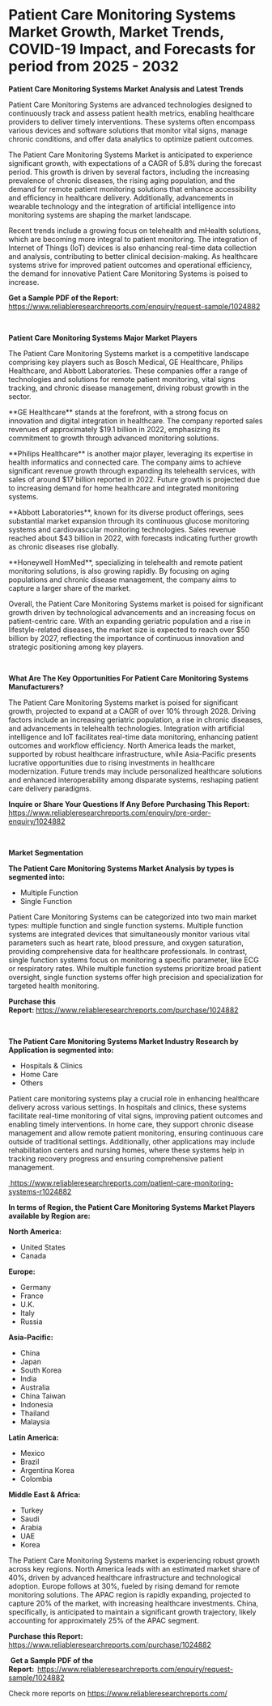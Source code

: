 <p><h1>Patient Care Monitoring Systems Market Growth, Market Trends, COVID-19 Impact, and Forecasts for period from 2025 - 2032</h1></p><p><strong>Patient Care Monitoring Systems Market Analysis and Latest Trends</strong></p>
<p><p>Patient Care Monitoring Systems are advanced technologies designed to continuously track and assess patient health metrics, enabling healthcare providers to deliver timely interventions. These systems often encompass various devices and software solutions that monitor vital signs, manage chronic conditions, and offer data analytics to optimize patient outcomes.</p><p>The Patient Care Monitoring Systems Market is anticipated to experience significant growth, with expectations of a CAGR of 5.8% during the forecast period. This growth is driven by several factors, including the increasing prevalence of chronic diseases, the rising aging population, and the demand for remote patient monitoring solutions that enhance accessibility and efficiency in healthcare delivery. Additionally, advancements in wearable technology and the integration of artificial intelligence into monitoring systems are shaping the market landscape.</p><p>Recent trends include a growing focus on telehealth and mHealth solutions, which are becoming more integral to patient monitoring. The integration of Internet of Things (IoT) devices is also enhancing real-time data collection and analysis, contributing to better clinical decision-making. As healthcare systems strive for improved patient outcomes and operational efficiency, the demand for innovative Patient Care Monitoring Systems is poised to increase.</p></p>
<p><strong>Get a Sample PDF of the Report:&nbsp;</strong> <a href="https://www.reliableresearchreports.com/enquiry/request-sample/1024882?utm_campaign=2230&utm_medium=2&utm_source=Github&utm_content=ia&utm_term=08032025&utm_id=patient-care-monitoring-systems">https://www.reliableresearchreports.com/enquiry/request-sample/1024882</a></p>
<p>&nbsp;</p>
<p><strong>Patient Care Monitoring Systems Major Market Players</strong></p>
<p><p>The Patient Care Monitoring Systems market is a competitive landscape comprising key players such as Bosch Medical, GE Healthcare, Philips Healthcare, and Abbott Laboratories. These companies offer a range of technologies and solutions for remote patient monitoring, vital signs tracking, and chronic disease management, driving robust growth in the sector.</p><p>**GE Healthcare** stands at the forefront, with a strong focus on innovation and digital integration in healthcare. The company reported sales revenues of approximately $19.1 billion in 2022, emphasizing its commitment to growth through advanced monitoring solutions.</p><p>**Philips Healthcare** is another major player, leveraging its expertise in health informatics and connected care. The company aims to achieve significant revenue growth through expanding its telehealth services, with sales of around $17 billion reported in 2022. Future growth is projected due to increasing demand for home healthcare and integrated monitoring systems.</p><p>**Abbott Laboratories**, known for its diverse product offerings, sees substantial market expansion through its continuous glucose monitoring systems and cardiovascular monitoring technologies. Sales revenue reached about $43 billion in 2022, with forecasts indicating further growth as chronic diseases rise globally.</p><p>**Honeywell HomMed**, specializing in telehealth and remote patient monitoring solutions, is also growing rapidly. By focusing on aging populations and chronic disease management, the company aims to capture a larger share of the market.</p><p>Overall, the Patient Care Monitoring Systems market is poised for significant growth driven by technological advancements and an increasing focus on patient-centric care. With an expanding geriatric population and a rise in lifestyle-related diseases, the market size is expected to reach over $50 billion by 2027, reflecting the importance of continuous innovation and strategic positioning among key players.</p></p>
<p>&nbsp;</p>
<p><strong>What Are The Key Opportunities For Patient Care Monitoring Systems Manufacturers?</strong></p>
<p><p>The Patient Care Monitoring Systems market is poised for significant growth, projected to expand at a CAGR of over 10% through 2028. Driving factors include an increasing geriatric population, a rise in chronic diseases, and advancements in telehealth technologies. Integration with artificial intelligence and IoT facilitates real-time data monitoring, enhancing patient outcomes and workflow efficiency. North America leads the market, supported by robust healthcare infrastructure, while Asia-Pacific presents lucrative opportunities due to rising investments in healthcare modernization. Future trends may include personalized healthcare solutions and enhanced interoperability among disparate systems, reshaping patient care delivery paradigms.</p></p>
<p><strong>Inquire or Share Your Questions If Any Before Purchasing This Report:</strong> <a href="https://www.reliableresearchreports.com/enquiry/pre-order-enquiry/1024882?utm_campaign=2230&utm_medium=2&utm_source=Github&utm_content=ia&utm_term=08032025&utm_id=patient-care-monitoring-systems">https://www.reliableresearchreports.com/enquiry/pre-order-enquiry/1024882</a></p>
<p>&nbsp;</p>
<p><strong>Market Segmentation</strong></p>
<p><strong>The Patient Care Monitoring Systems Market Analysis by types is segmented into:</strong></p>
<p><ul><li>Multiple Function</li><li>Single Function</li></ul></p>
<p><p>Patient Care Monitoring Systems can be categorized into two main market types: multiple function and single function systems. Multiple function systems are integrated devices that simultaneously monitor various vital parameters such as heart rate, blood pressure, and oxygen saturation, providing comprehensive data for healthcare professionals. In contrast, single function systems focus on monitoring a specific parameter, like ECG or respiratory rates. While multiple function systems prioritize broad patient oversight, single function systems offer high precision and specialization for targeted health monitoring.</p></p>
<p><strong>Purchase this Report:&nbsp;</strong><a href="https://www.reliableresearchreports.com/purchase/1024882?utm_campaign=2230&utm_medium=2&utm_source=Github&utm_content=ia&utm_term=08032025&utm_id=patient-care-monitoring-systems">https://www.reliableresearchreports.com/purchase/1024882</a></p>
<p>&nbsp;</p>
<p><strong>The Patient Care Monitoring Systems Market Industry Research by Application is segmented into:</strong></p>
<p><ul><li>Hospitals & Clinics</li><li>Home Care</li><li>Others</li></ul></p>
<p><p>Patient care monitoring systems play a crucial role in enhancing healthcare delivery across various settings. In hospitals and clinics, these systems facilitate real-time monitoring of vital signs, improving patient outcomes and enabling timely interventions. In home care, they support chronic disease management and allow remote patient monitoring, ensuring continuous care outside of traditional settings. Additionally, other applications may include rehabilitation centers and nursing homes, where these systems help in tracking recovery progress and ensuring comprehensive patient management.</p></p>
<p><a href="https://www.reliableresearchreports.com/patient-care-monitoring-systems-r1024882?utm_campaign=2230&utm_medium=2&utm_source=Github&utm_content=ia&utm_term=08032025&utm_id=patient-care-monitoring-systems">&nbsp;https://www.reliableresearchreports.com/patient-care-monitoring-systems-r1024882</a></p>
<p><strong>In terms of Region, the Patient Care Monitoring Systems Market Players available by Region are:</strong></p>
<p>
    <p> <strong> North America: </strong>
        <ul>
            <li>United States</li>
            <li>Canada</li>
        </ul>
        </p> 
    <p> <strong> Europe: </strong>
        <ul>
            <li>Germany</li>
            <li>France</li>
            <li>U.K.</li>
            <li>Italy</li>
            <li>Russia</li>
        </ul>
        </p> 
    <p> <strong> Asia-Pacific: </strong>
        <ul>
            <li>China</li>
            <li>Japan</li>
            <li>South Korea</li>
            <li>India</li>
            <li>Australia</li>
            <li>China Taiwan</li>
            <li>Indonesia</li>
            <li>Thailand</li>
            <li>Malaysia</li>
        </ul>
        </p> 
    <p> <strong> Latin America: </strong>
        <ul>
            <li>Mexico</li>
            <li>Brazil</li>
            <li>Argentina Korea</li>
            <li>Colombia</li>
        </ul>
        </p> 
    <p> <strong> Middle East & Africa: </strong>
        <ul>
            <li>Turkey</li>
            <li>Saudi</li>
            <li>Arabia</li>
            <li>UAE</li>
            <li>Korea</li>
        </ul>
    </p>
    </p>
<p><p>The Patient Care Monitoring Systems market is experiencing robust growth across key regions. North America leads with an estimated market share of 40%, driven by advanced healthcare infrastructure and technological adoption. Europe follows at 30%, fueled by rising demand for remote monitoring solutions. The APAC region is rapidly expanding, projected to capture 20% of the market, with increasing healthcare investments. China, specifically, is anticipated to maintain a significant growth trajectory, likely accounting for approximately 25% of the APAC segment.</p></p>
<p><strong>Purchase this Report: </strong><a href="https://www.reliableresearchreports.com/purchase/1024882?utm_campaign=2230&utm_medium=2&utm_source=Github&utm_content=ia&utm_term=08032025&utm_id=patient-care-monitoring-systems">https://www.reliableresearchreports.com/purchase/1024882</a></p>
<p>&nbsp;<strong>Get a Sample PDF of the Report:&nbsp;&nbsp;</strong><a href="https://www.reliableresearchreports.com/enquiry/request-sample/1024882?utm_campaign=2230&utm_medium=2&utm_source=Github&utm_content=ia&utm_term=08032025&utm_id=patient-care-monitoring-systems">https://www.reliableresearchreports.com/enquiry/request-sample/1024882</a></p>
<p><strong></strong></p>
<p>Check more reports on <a href="https://www.reliableresearchreports.com/?utm_campaign=2230&utm_medium=2&utm_source=Github&utm_content=ia&utm_term=08032025&utm_id=patient-care-monitoring-systems">https://www.reliableresearchreports.com/</a></p>